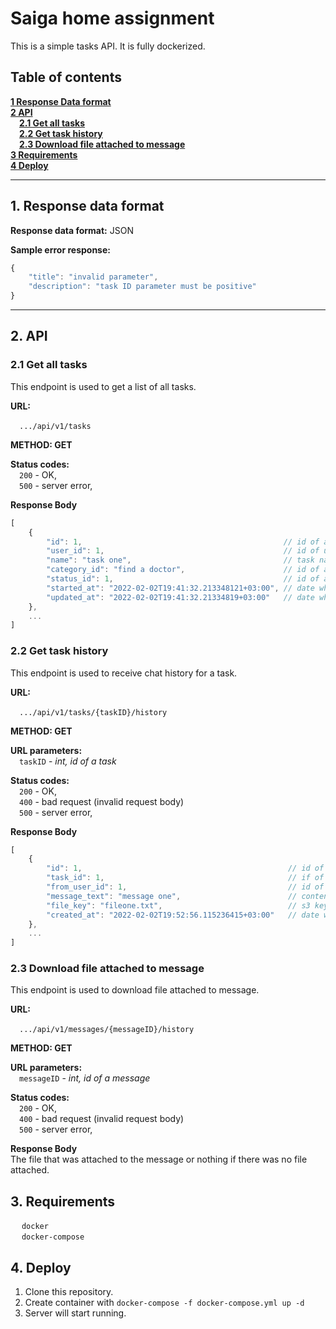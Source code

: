 # Saiga home assignment

This is a simple tasks API. It is fully dockerized.

## Table of contents

**[1 Response Data format](#1)**      
**[2 API](#2)**   
&emsp;**[2.1 Get all tasks](#2.1)**  
&emsp;**[2.2 Get task history](#2.2)**  
&emsp;**[2.3 Download file attached to message](#2.3)**  
**[3 Requirements](#3)**  
**[4 Deploy](#4)**

****
<a name="1">1. Response data format</a>
-  
**Response data format:** JSON

**Sample error response:**
```js
{
    "title": "invalid parameter", 
    "description": "task ID parameter must be positive"
}
```

****
## <a name="2">2. API</a>

### <a name="2.1">2.1 Get all tasks</a>

This endpoint is used to get a list of all tasks.

**URL:**

&emsp;`.../api/v1/tasks`

**METHOD: GET**

**Status codes:**  
&emsp;`200` - OK,  
&emsp;`500` - server error,

**Response Body**
```js
[
    {
        "id": 1,                                             // id of a task, int
        "user_id": 1,                                        // id of user who created a task, int
        "name": "task one",                                  // task name, string
        "category_id": "find a doctor",                      // id of a task category, int
        "status_id": 1,                                      // id of a task status, int
        "started_at": "2022-02-02T19:41:32.213348121+03:00", // date when a task started, datetime
        "updated_at": "2022-02-02T19:41:32.21334819+03:00"   // date when a task was last updated, datetime
    },
    ...
]
```

### <a name="2.2">2.2 Get task history</a>

This endpoint is used to receive chat history for a task.

**URL:**

&emsp;`.../api/v1/tasks/{taskID}/history`

**METHOD: GET**

**URL parameters:**  
&emsp;`taskID` - *int, id of a task*

**Status codes:**  
&emsp;`200` - OK,  
&emsp;`400` - bad request (invalid request body)  
&emsp;`500` - server error,

**Response Body**

```js
[
    {
        "id": 1,                                              // id of a message, int
        "task_id": 1,                                         // if of a task to which the message is related, int
        "from_user_id": 1,                                    // id of a user who wrote the message, int
        "message_text": "message one",                        // contents of message, string
        "file_key": "fileone.txt",                            // s3 key to a file attached to the message, string
        "created_at": "2022-02-02T19:52:56.115236415+03:00"   // date when the message was created, datetime
    }, 
    ...
]
```

### <a name="2.3">2.3 Download file attached to message</a>

This endpoint is used to download file attached to message.

**URL:**

&emsp;`.../api/v1/messages/{messageID}/history`

**METHOD: GET**

**URL parameters:**  
&emsp;`messageID` - *int, id of a message*

**Status codes:**  
&emsp;`200` - OK,  
&emsp;`400` - bad request (invalid request body)  
&emsp;`500` - server error,

**Response Body**  
The file that was attached to the message or nothing if there was no file attached.

## <a name="3">3. Requirements</a>

&emsp; `docker`  
&emsp; `docker-compose`

## <a name="4">4. Deploy</a>

1. Clone this repository.
2. Create container with `docker-compose -f docker-compose.yml up -d`
3. Server will start running. 